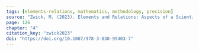 ```yaml
---
tags: [elements-relations, mathematics, methodology, precision]
source: "Zwick, M. (2023). Elements and Relations: Aspects of a Scientific Metaphysics (Vol. 35). Springer International Publishing."
page: 126
chapter: "4"
citation_key: "zwick2023"
doi: "https://doi.org/10.1007/978-3-030-99403-7"
---
```


